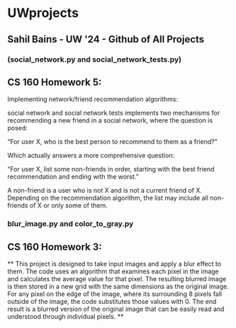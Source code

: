 # UWprojects
## Sahil Bains - UW '24 - Github of All Projects




### (social_network.py and social_network_tests.py)
## CS 160 Homework 5:

Implementing network/friend recommendation algorithms:

social network and social network tests implements two mechanisms for recommending a new friend in a social network,
where the question is posed:

“For user X, who is the best person to recommend to them as a friend?”

Which actually answers a more comprehensive question:

“For user X, list some non-friends in order, starting with the best friend recommendation and ending with the worst.”

A non-friend is a user who is not X and is not a current friend of X. Depending on the recommendation algorithm, the list may include all non-friends of X or only some of them.

### blur_image.py and color_to_gray.py
## CS 160 Homework 3:

** This project is designed to take input images and apply a blur effect to them. The code uses an algorithm that examines each pixel in the image and calculates the average value for that pixel. The resulting blurred image is then stored in a new grid with the same dimensions as the original image. For any pixel on the edge of the image, where its surrounding 8 pixels fall outside of the image, the code substitutes those values with 0. The end result is a blurred version of the original image that can be easily read and understood through individual pixels. **





